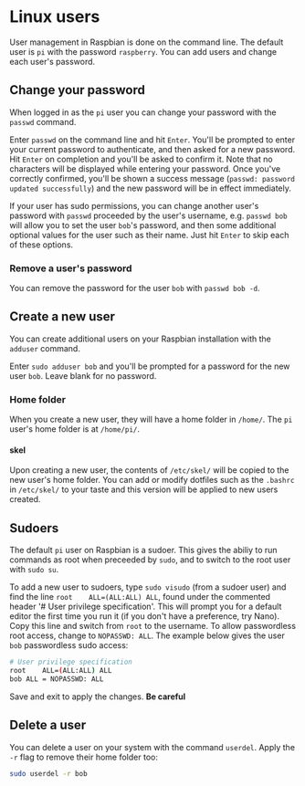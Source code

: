 # Linux users

User management in Raspbian is done on the command line. The default user is `pi` with the password `raspberry`. You can add users and change each user's password.

## Change your password

When logged in as the `pi` user you can change your password with the `passwd` command.

Enter `passwd` on the command line and hit `Enter`. You'll be prompted to enter your current password to authenticate, and then asked for a new password. Hit `Enter` on completion and you'll be asked to confirm it. Note that no characters will be displayed while entering your password. Once you've correctly confirmed, you'll be shown a success message (`passwd: password updated successfully`) and the new password will be in effect immediately.

If your user has sudo permissions, you can change another user's password with `passwd` proceeded by the user's username, e.g. `passwd bob` will allow you to set the user `bob`'s password, and then some additional optional values for the user such as their name. Just hit `Enter` to skip each of these options.

### Remove a user's password

You can remove the password for the user `bob` with `passwd bob -d`.

## Create a new user

You can create additional users on your Raspbian installation with the `adduser` command.

Enter `sudo adduser bob` and you'll be prompted for a password for the new user `bob`. Leave blank for no password.

### Home folder

When you create a new user, they will have a home folder in `/home/`. The `pi` user's home folder is at `/home/pi/`.

#### skel

Upon creating a new user, the contents of `/etc/skel/` will be copied to the new user's home folder. You can add or modify dotfiles such as the `.bashrc` in `/etc/skel/` to your taste and this version will be applied to new users created.

## Sudoers

The default `pi` user on Raspbian is a sudoer. This gives the abiliy to run commands as root when preceeded by `sudo`, and to switch to the root user with `sudo su`.

To add a new user to sudoers, type `sudo visudo` (from a sudoer user) and find the line `root    ALL=(ALL:ALL) ALL`, found under the commented header '# User privilege specification'. This will prompt you for a default editor the first time you run it (if you don't have a preference, try Nano). Copy this line and switch from `root` to the username. To allow passwordless root access, change to `NOPASSWD: ALL`. The example below gives the user `bob` passwordless sudo access:

```bash
# User privilege specification
root    ALL=(ALL:ALL) ALL
bob ALL = NOPASSWD: ALL
```

Save and exit to apply the changes. **Be careful**

## Delete a user

You can delete a user on your system with the command `userdel`. Apply the `-r` flag to remove their home folder too:

```bash
sudo userdel -r bob
```
